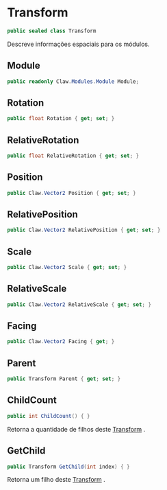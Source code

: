 # Transform
```csharp
public sealed class Transform
```
Descreve informações espaciais para os módulos.<br />
## Module
```csharp
public readonly Claw.Modules.Module Module;
```
## Rotation
```csharp
public float Rotation { get; set; } 
```
## RelativeRotation
```csharp
public float RelativeRotation { get; set; } 
```
## Position
```csharp
public Claw.Vector2 Position { get; set; } 
```
## RelativePosition
```csharp
public Claw.Vector2 RelativePosition { get; set; } 
```
## Scale
```csharp
public Claw.Vector2 Scale { get; set; } 
```
## RelativeScale
```csharp
public Claw.Vector2 RelativeScale { get; set; } 
```
## Facing
```csharp
public Claw.Vector2 Facing { get; } 
```
## Parent
```csharp
public Transform Parent { get; set; } 
```
## ChildCount
```csharp
public int ChildCount() { }
```
Retorna a quantidade de filhos deste [Transform](api/Claw/Modules/Transform.md#Transform) .<br />
## GetChild
```csharp
public Transform GetChild(int index) { }
```
Retorna um filho deste [Transform](api/Claw/Modules/Transform.md#Transform) .<br />
